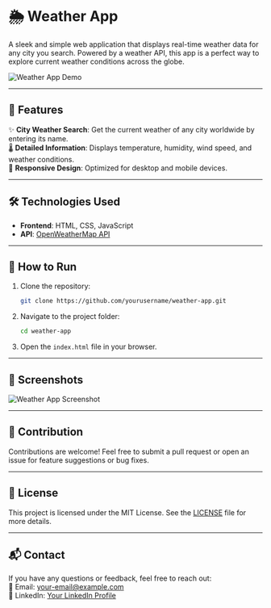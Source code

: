
# 🌦️ Weather App  

A sleek and simple web application that displays real-time weather data for any city you search. Powered by a weather API, this app is a perfect way to explore current weather conditions across the globe.  

![Weather App Demo](https://via.placeholder.com/800x400.png?text=Insert+Your+App+Screenshot+Here)

---

## 🚀 Features  
✨ **City Weather Search**: Get the current weather of any city worldwide by entering its name.  
🌡️ **Detailed Information**: Displays temperature, humidity, wind speed, and weather conditions.  
🎨 **Responsive Design**: Optimized for desktop and mobile devices.  

---

## 🛠️ Technologies Used  
- **Frontend**: HTML, CSS, JavaScript  
- **API**: [OpenWeatherMap API](https://openweathermap.org/)  

---

## 🎯 How to Run  
1. Clone the repository:  
   ```bash
   git clone https://github.com/yourusername/weather-app.git
   ```
2. Navigate to the project folder:  
   ```bash
   cd weather-app
   ```
3. Open the `index.html` file in your browser.  

---

## 🌟 Screenshots  
![Weather App Screenshot](https://via.placeholder.com/800x400.png?text=Insert+Screenshot+Here)

---

## 🤝 Contribution  
Contributions are welcome! Feel free to submit a pull request or open an issue for feature suggestions or bug fixes.  

---

## 📜 License  
This project is licensed under the MIT License. See the [LICENSE](LICENSE) file for more details.  

---

## 📬 Contact  
If you have any questions or feedback, feel free to reach out:  
📧 Email: your-email@example.com  
💼 LinkedIn: [Your LinkedIn Profile](https://linkedin.com/in/yourprofile)  
